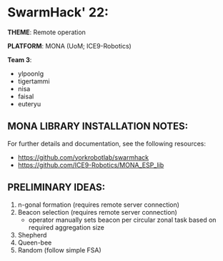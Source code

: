 # SwarmHack' 22:
**THEME**: Remote operation


**PLATFORM**: MONA  (UoM; ICE9-Robotics)


**Team 3**:
* ylpoonlg
* tigertammi
* nisa
* faisal
* euteryu

## MONA LIBRARY INSTALLATION NOTES:
For further details and documentation, see the following resources:
* https://github.com/yorkrobotlab/swarmhack
* https://github.com/ICE9-Robotics/MONA_ESP_lib

## PRELIMINARY IDEAS:
1. n-gonal formation (requires remote server connection)
2. Beacon selection (requires remote server connection)
    * operator manually sets beacon per circular zonal task based on required aggregation size
3. Shepherd
4. Queen-bee
5. Random (follow simple FSA)
